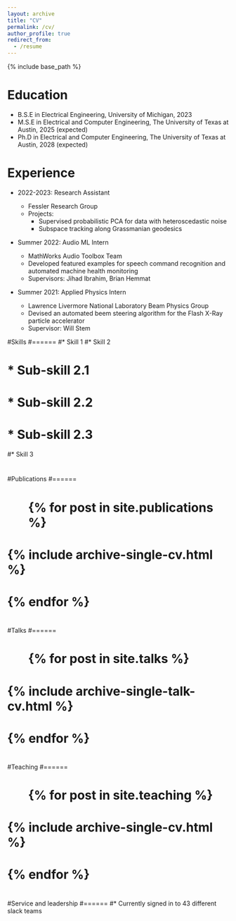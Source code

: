 ```yaml
---
layout: archive
title: "CV"
permalink: /cv/
author_profile: true
redirect_from:
  - /resume
---
```


{% include base_path %}

Education
======
* B.S.E in Electrical Engineering, University of Michigan, 2023
* M.S.E in Electrical and Computer Engineering, The University of Texas at Austin, 2025 (expected)
* Ph.D in Electrical and Computer Engineering, The University of Texas at Austin, 2028 (expected)

Experience
======
* 2022-2023: Research Assistant
  * Fessler Research Group
  * Projects:
    * Supervised probabilistic PCA for data with heteroscedastic noise
    * Subspace tracking along Grassmanian geodesics
* Summer 2022: Audio ML Intern 
  * MathWorks Audio Toolbox Team
  * Developed featured examples for speech command recognition and automated machine health monitoring
  * Supervisors: Jihad Ibrahim, Brian Hemmat

* Summer 2021: Applied Physics Intern
  * Lawrence Livermore National Laboratory Beam Physics Group
  * Devised an automated beem steering algorithm for the Flash X-Ray particle accelerator
  * Supervisor: Will Stem
  
#Skills
#======
#* Skill 1
#* Skill 2
#  * Sub-skill 2.1
#  * Sub-skill 2.2
#  * Sub-skill 2.3
#* Skill 3
#
#Publications
#======
#  <ul>{% for post in site.publications %}
#    {% include archive-single-cv.html %}
#  {% endfor %}</ul>
#  
#Talks
#======
#  <ul>{% for post in site.talks %}
#    {% include archive-single-talk-cv.html %}
#  {% endfor %}</ul>
#  
#Teaching
#======
#  <ul>{% for post in site.teaching %}
#    {% include archive-single-cv.html %}
#  {% endfor %}</ul>
#  
#Service and leadership
#======
#* Currently signed in to 43 different slack teams
